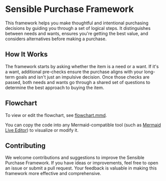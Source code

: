 # Sensible Purchase Framework

This framework helps you make thoughtful and intentional purchasing decisions by guiding you through a set of logical steps. It distinguishes between needs and wants, ensures you're getting the best value, and considers alternatives before making a purchase.

## How It Works

The framework starts by asking whether the item is a need or a want. If it's a want, additional pre-checks ensure the purchase aligns with your long-term goals and isn't just an impulsive decision. Once those checks are passed, both needs and wants go through a shared set of questions to determine the best approach to buying the item.

## Flowchart

To view or edit the flowchart, see [flowchart.mmd](flowchart.mmd).

You can copy the code into any Mermaid-compatible tool (such as [Mermaid Live Editor](https://mermaid-js.github.io/mermaid-live-editor/)) to visualize or modify it.

## Contributing

We welcome contributions and suggestions to improve the Sensible Purchase Framework. If you have ideas or improvements, feel free to open an issue or submit a pull request. Your feedback is valuable in making this framework more effective and comprehensive.